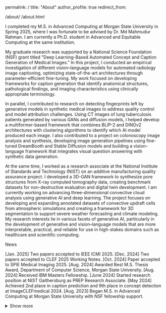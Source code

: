 
permalink: /
title: "About"
author_profile: true
redirect_from:

/about/
/about.html


I completed my M.S. in Advanced Computing at Morgan State University in Spring 2025, where I was fortunate to be advised by Dr. Md Mahmudur Rahman. I am currently a Ph.D. student in Advanced and Equitable Computing at the same institution.

My graduate research was supported by a National Science Foundation (NSF) grant titled "Deep Learning-Based Automated Concept and Caption Generation of Medical Images." In this project, I conducted an empirical investigation of different vision–language models for automated radiology image captioning, optimizing state-of-the-art architectures through parameter-efficient fine-tuning. My work focused on developing frameworks for caption generation that identify anatomical structures, pathological findings, and imaging characteristics using clinically appropriate terminology.

In parallel, I contributed to research on detecting fingerprints left by generative models in synthetic medical images to address quality control and model attribution challenges. Using CT images of lung tuberculosis patients generated by various GANs and diffusion models, I helped develop a multiformer-based framework that combines BLIP-2 and DINOv2 architectures with clustering algorithms to identify which AI model produced each image. I also contributed to a project on colonoscopy image analysis and synthesis, developing image generation pipelines using fine-tuned DreamBooth and Stable Diffusion models and building a vision–language framework that integrates visual question answering with synthetic data generation.

At the same time, I worked as a research associate at the National Institute of Standards and Technology (NIST) on an additive manufacturing quality assurance project. I developed a 3D-GAN framework to synthesize pore structures from X-ray computed tomography data, creating benchmark datasets for non-destructive evaluation and digital twin development.
I am currently working on advancing three-dimensional convective cloud analysis using generative AI and deep learning. The project focuses on developing and expanding annotated datasets of convective updraft cells from atmospheric simulations and creating a framework for 3D segmentation to support severe weather forecasting and climate modeling.
My research interests lie in various facets of generative AI, particularly in the development of generative and vision–language models that are more interpretable, practical, and reliable for use in high-stakes domains such as healthcare and scientific computing.

News

[Jan. 2025] Two papers accepted to IEEE ICMI 2025.
[Dec. 2024] Two papers accepted to CLEF 2025 Working Notes.
[Oct. 2024] Paper accepted to SPIE Medical Imaging 2025.
[Aug. 2024] Awarded Best M.S. Thesis Award, Department of Computer Science, Morgan State University.
[Aug. 2024] Received IBM Masters Fellowship.
[June 2024] Started research position at NIST Gaithersburg as PREP Research Associate.
[May 2024] Achieved 2nd place in caption prediction and 9th place in concept detection at ImageCLEFmedical 2024.
[Aug. 2023] Began M.S. in Advanced Computing at Morgan State University with NSF fellowship support.

<details>
<summary>Show more</summary>

[Aug. 2023] Started Graduate Research Assistant position on NSF Grant #2131307.
[May 2023] Completed Data Analyst Internship at iFarmer Ltd.
[Nov. 2022] Graduated with B.S. in Computer Science and Engineering from North South University, Bangladesh.

</details>
